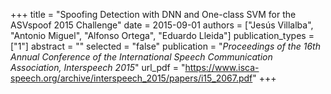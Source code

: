 +++
title = "Spoofing Detection with DNN and One-class SVM for the ASVspoof 2015 Challenge"
date = 2015-09-01
authors = ["Jesús Villalba", "Antonio Miguel", "Alfonso Ortega", "Eduardo Lleida"]
publication_types = ["1"]
abstract = ""
selected = "false"
publication = "*Proceedings of the 16th Annual Conference of the International Speech Communication Association, Interspeech 2015*"
url_pdf = "https://www.isca-speech.org/archive/interspeech_2015/papers/i15_2067.pdf"
+++

